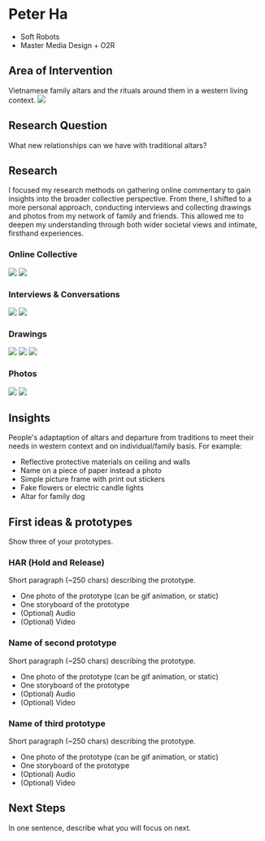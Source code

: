 # Peter Ha
- Soft Robots
- Master Media Design + O2R

## Area of Intervention
Vietnamese family altars and the rituals around them in a western living context. 
![](images/main_research_image.png)

## Research Question
What new relationships can we have with traditional altars?

## Research
I focused my research methods on gathering online commentary to gain insights into the broader collective perspective. From there, I shifted to a more personal approach, conducting interviews and collecting drawings and photos from my network of family and friends. This allowed me to deepen my understanding through both wider societal views and intimate, firsthand experiences.

### Online Collective 
![](images/online_text_comments.png)
![](images/low-fi-altar.png)

### Interviews & Conversations
![](images/interview_quotes.png)
![](images/trung_protective_material.png)

### Drawings
![](images/Soft_Robotics_Domestic_Space_Altars_Drawings.png)
![](images/Hanh_Drawing.jpg)
![](images/Sis_Drawing.jpg)

### Photos
![](images/altar_photos.png)
![](images/trung_dog_altar.jpeg)

## Insights
People's adaptaption of altars and departure from traditions to meet their needs in western context and on individual/family basis. For example:
- Reflective protective materials on ceiling and walls
- Name on a piece of paper instead a photo
- Simple picture frame with print out stickers
- Fake flowers or electric candle lights
- Altar for family dog

## First ideas & prototypes
Show three of your prototypes.

### HAR (Hold and Release)
Short paragraph (~250 chars) describing the prototype.

+ One photo of the prototype (can be gif animation, or static)
+ One storyboard of the prototype
+ (Optional) Audio
+ (Optional) Video

### Name of second prototype
Short paragraph (~250 chars) describing the prototype.

+ One photo of the prototype (can be gif animation, or static)
+ One storyboard of the prototype
+ (Optional) Audio
+ (Optional) Video

### Name of third prototype
Short paragraph (~250 chars) describing the prototype.

+ One photo of the prototype (can be gif animation, or static)
+ One storyboard of the prototype
+ (Optional) Audio
+ (Optional) Video

## Next Steps
In one sentence, describe what you will focus on next.